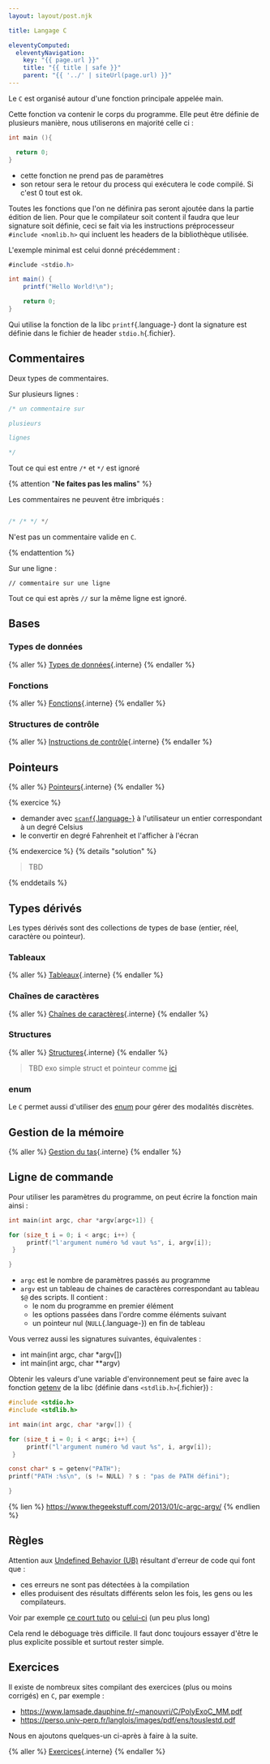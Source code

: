 ```yaml
---
layout: layout/post.njk

title: Langage C

eleventyComputed:
  eleventyNavigation:
    key: "{{ page.url }}"
    title: "{{ title | safe }}"
    parent: "{{ '../' | siteUrl(page.url) }}"
---
```


Le `C` est organisé autour d'une fonction principale appelée main.

Cette fonction va contenir le corps du programme. Elle peut être définie de plusieurs manière, nous utiliserons en majorité celle ci :

```c
int main (){

  return 0;
}
```

- cette fonction ne prend pas de paramètres
- son retour sera le retour du process qui exécutera le code compilé. Si c'est 0 tout est ok.

Toutes les fonctions que l'on ne définira pas seront ajoutée dans la partie édition de lien. Pour que le compilateur soit content il faudra que leur signature soit définie, ceci se fait via les instructions préprocesseur `#include <nomlib.h>` qui incluent les headers de la bibliothèque utilisée.

L'exemple minimal est celui donné précédemment :

```c#
#include <stdio.h>

int main() { 
    printf("Hello World!\n");

    return 0; 
}
```

Qui utilise la fonction de la libc `printf`{.language-} dont la signature est définie dans le fichier de header `stdio.h`{.fichier}.

## Commentaires

Deux types de commentaires.

Sur plusieurs lignes :

```c
/* un commentaire sur 

plusieurs

lignes

*/
```

Tout ce qui est entre `/*` et `*/` est ignoré

{% attention "**Ne faites pas les malins**" %}

Les commentaires ne peuvent être imbriqués :

```c

/* /* */ */

```

N'est pas un commentaire valide en `C`.

{% endattention %}

Sur une ligne :

```
// commentaire sur une ligne
```

Tout ce qui est après `//` sur la même ligne est ignoré.

## Bases

### Types de données

{% aller %}
[Types de données](types-base){.interne}
{% endaller %}

### Fonctions

{% aller %}
[Fonctions](fonctions){.interne}
{% endaller %}

### Structures de contrôle

{% aller %}
[Instructions de contrôle](instructions-contrôle){.interne}
{% endaller %}

## Pointeurs

{% aller %}
[Pointeurs](pointeurs){.interne}
{% endaller %}

{% exercice %}

- demander avec [`scanf`{.language-}](http://ressources.unit.eu/cours/Cfacile/co/ch4_p5_6.html) à l'utilisateur un entier correspondant à un degré Celsius
- le convertir en degré Fahrenheit et l'afficher à l'écran

{% endexercice %}
{% details "solution" %}

> TBD

{% enddetails %}

## Types dérivés

Les types dérivés sont des collections de types de base (entier, réel, caractère ou pointeur).

### Tableaux

{% aller %}
[Tableaux](tableaux){.interne}
{% endaller %}

### Chaînes de caractères

{% aller %}
[Chaînes de caractères](chaines-caractères){.interne}
{% endaller %}

### Structures

{% aller %}
[Structures](structures){.interne}
{% endaller %}

> TBD exo simple struct et pointeur comme [ici](https://www.youtube.com/watch?v=q24-QTbKQS8)

### enum

Le `C` permet aussi d'utiliser des [enum](https://www.w3schools.com/c/c_enums.php) pour gérer des modalités discrètes.

## Gestion de la mémoire

{% aller %}
[Gestion du tas](gestion-tas){.interne}
{% endaller %}

## Ligne de commande

Pour utiliser les paramètres du programme, on peut écrire la fonction main ainsi :

```c
int main(int argc, char *argv[argc+1]) {

for (size_t i = 0; i < argc; i++) {
     printf("l'argument numéro %d vaut %s", i, argv[i]);
 }

}
```

- `argc` est le nombre de paramètres passés au programme
- `argv` est un tableau de chaines de caractères correspondant au tableau `$@` des scripts. Il contient :
  - le nom du programme en premier élément
  - les options passées dans l'ordre comme éléments suivant
  - un pointeur nul (`NULL`{.language-}) en fin de tableau

Vous verrez aussi les signatures suivantes, équivalentes :

- int main(int argc, char *argv[])
- int main(int argc, char **argv)

Obtenir les valeurs d'une variable d'environnement peut se faire avec la fonction [getenv](https://koor.fr/C/cstdlib/getenv.wp) de la libc (définie dans `<stdlib.h>`{.fichier}) :

```c
#include <stdio.h>
#include <stdlib.h>

int main(int argc, char *argv[]) {

for (size_t i = 0; i < argc; i++) {
     printf("l'argument numéro %d vaut %s", i, argv[i]);
 }

const char* s = getenv("PATH");
printf("PATH :%s\n", (s != NULL) ? s : "pas de PATH défini");

}
```

{% lien %}
<https://www.thegeekstuff.com/2013/01/c-argc-argv/>
{% endlien %}

## Règles

Attention aux [Undefined Behavior (UB)](https://en.wikipedia.org/wiki/Undefined_behavior) résultant d'erreur de code qui font que :

- ces erreurs ne sont pas détectées à la compilation
- elles produisent des résultats différents selon les fois, les gens ou les compilateurs.

Voir par exemple [ce court tuto](https://www.youtube.com/watch?v=VONnWLo7abU) ou [celui-ci](https://www.youtube.com/watch?v=va_UZwTVR5g) (un peu plus long)

Cela rend le déboguage très difficile. Il faut donc toujours essayer d'être le plus explicite possible et surtout rester simple.

## Exercices

Il existe de nombreux sites compilant des exercices (plus ou moins corrigés) en `C`, par exemple :

- <https://www.lamsade.dauphine.fr/~manouvri/C/PolyExoC_MM.pdf>
- <https://perso.univ-perp.fr/langlois/images/pdf/ens/touslestd.pdf>

Nous en ajoutons quelques-un ci-après à faire à la suite.

{% aller %}
[Exercices](./exercices){.interne}
{% endaller %}
